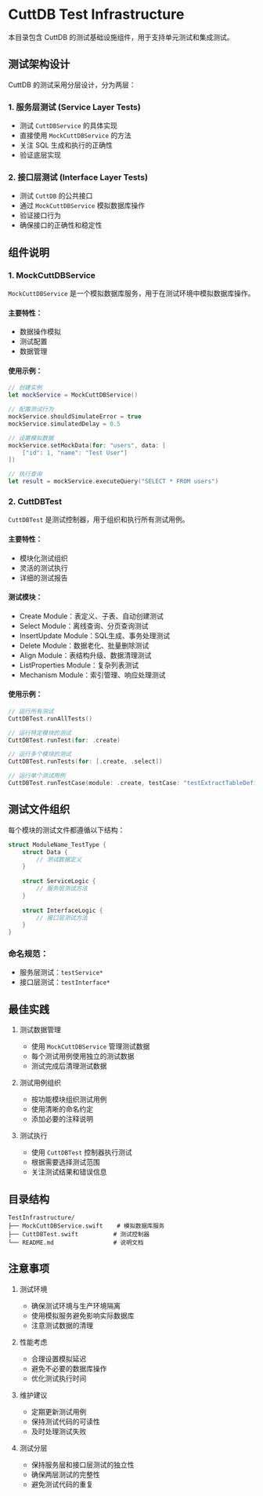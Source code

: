 # CuttDB Test Infrastructure

本目录包含 CuttDB 的测试基础设施组件，用于支持单元测试和集成测试。

## 测试架构设计

CuttDB 的测试采用分层设计，分为两层：

### 1. 服务层测试 (Service Layer Tests)
- 测试 `CuttDBService` 的具体实现
- 直接使用 `MockCuttDBService` 的方法
- 关注 SQL 生成和执行的正确性
- 验证底层实现

### 2. 接口层测试 (Interface Layer Tests)
- 测试 `CuttDB` 的公共接口
- 通过 `MockCuttDBService` 模拟数据库操作
- 验证接口行为
- 确保接口的正确性和稳定性

## 组件说明

### 1. MockCuttDBService

`MockCuttDBService` 是一个模拟数据库服务，用于在测试环境中模拟数据库操作。

#### 主要特性：
- 数据操作模拟
- 测试配置
- 数据管理

#### 使用示例：
```swift
// 创建实例
let mockService = MockCuttDBService()

// 配置测试行为
mockService.shouldSimulateError = true
mockService.simulatedDelay = 0.5

// 设置模拟数据
mockService.setMockData(for: "users", data: [
    ["id": 1, "name": "Test User"]
])

// 执行查询
let result = mockService.executeQuery("SELECT * FROM users")
```

### 2. CuttDBTest

`CuttDBTest` 是测试控制器，用于组织和执行所有测试用例。

#### 主要特性：
- 模块化测试组织
- 灵活的测试执行
- 详细的测试报告

#### 测试模块：
- Create Module：表定义、子表、自动创建测试
- Select Module：离线查询、分页查询测试
- InsertUpdate Module：SQL生成、事务处理测试
- Delete Module：数据老化、批量删除测试
- Align Module：表结构升级、数据清理测试
- ListProperties Module：复杂列表测试
- Mechanism Module：索引管理、响应处理测试

#### 使用示例：
```swift
// 运行所有测试
CuttDBTest.runAllTests()

// 运行特定模块的测试
CuttDBTest.runTest(for: .create)

// 运行多个模块的测试
CuttDBTest.runTests(for: [.create, .select])

// 运行单个测试用例
CuttDBTest.runTestCase(module: .create, testCase: "testExtractTableDefinition")
```

## 测试文件组织

每个模块的测试文件都遵循以下结构：

```swift
struct ModuleName_TestType {
    struct Data {
        // 测试数据定义
    }
    
    struct ServiceLogic {
        // 服务层测试方法
    }
    
    struct InterfaceLogic {
        // 接口层测试方法
    }
}
```

### 命名规范：
- 服务层测试：`testService*`
- 接口层测试：`testInterface*`

## 最佳实践

1. 测试数据管理
   - 使用 `MockCuttDBService` 管理测试数据
   - 每个测试用例使用独立的测试数据
   - 测试完成后清理测试数据

2. 测试用例组织
   - 按功能模块组织测试用例
   - 使用清晰的命名约定
   - 添加必要的注释说明

3. 测试执行
   - 使用 `CuttDBTest` 控制器执行测试
   - 根据需要选择测试范围
   - 关注测试结果和错误信息

## 目录结构

```
TestInfrastructure/
├── MockCuttDBService.swift    # 模拟数据库服务
├── CuttDBTest.swift          # 测试控制器
└── README.md                 # 说明文档
```

## 注意事项

1. 测试环境
   - 确保测试环境与生产环境隔离
   - 使用模拟服务避免影响实际数据库
   - 注意测试数据的清理

2. 性能考虑
   - 合理设置模拟延迟
   - 避免不必要的数据库操作
   - 优化测试执行时间

3. 维护建议
   - 定期更新测试用例
   - 保持测试代码的可读性
   - 及时处理测试失败

4. 测试分层
   - 保持服务层和接口层测试的独立性
   - 确保两层测试的完整性
   - 避免测试代码的重复 